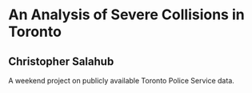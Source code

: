# An Analysis of Severe Collisions in Toronto

## Christopher Salahub

A weekend project on publicly available Toronto Police Service data.
